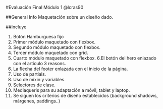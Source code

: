 #Evaluación Final Módulo 1 @lcras90

##General Info
Maquetación sobre un diseño dado.

##Incluye

1. Botón Hamburguesa fijo
2. Primer módulo maquetado con flexbox.
3. Segundo módulo maquetado con flexbox.
4. Tercer módulo maquetado con grid.
5. Cuarto módulo maquetado con flexbox.
   6.El botón del hero enlazado con el artículo 3 reasons.
6. La flecha del footer enlazada con el inicio de la página.
7. Uso de partials.
8. Uso de mixin y variables.
9. Selectores de clase.
10. Mediaqueris para su adaptación a móvil, tablet y laptop.
11. Se siguen los criterios de diseño establecidos (background shadows, márgenes, paddings..)
